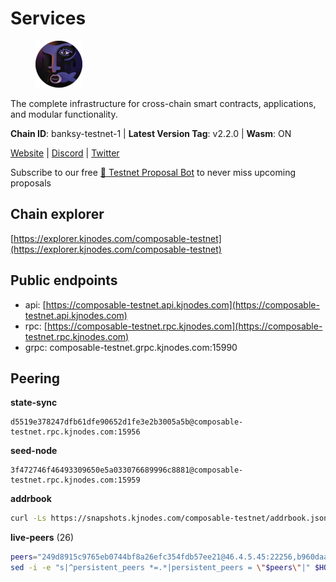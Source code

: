 # Services

<figure><img src="https://raw.githubusercontent.com/kj89/cosmos-images/main/logos/composable.png" alt=""><figcaption></figcaption></figure>

The complete infrastructure for cross-chain smart  contracts, applications, and modular functionality.

**Chain ID**: banksy-testnet-1 | **Latest Version Tag**: v2.2.0 | **Wasm**: ON

[Website](https://www.composable.finance) | [Discord](https://discord.gg/composable) | [Twitter](https://twitter.com/ComposableFin)



Subscribe to our free [🤖 Testnet Proposal Bot](https://t.me/kjnodes_testnet_proposal_bot) to never miss upcoming proposals


## Chain explorer
[https://explorer.kjnodes.com/composable-testnet](https://explorer.kjnodes.com/composable-testnet)

## Public endpoints

* api: [https://composable-testnet.api.kjnodes.com](https://composable-testnet.api.kjnodes.com)
* rpc: [https://composable-testnet.rpc.kjnodes.com](https://composable-testnet.rpc.kjnodes.com)
* grpc: composable-testnet.grpc.kjnodes.com:15990

## Peering

**state-sync**

```text
d5519e378247dfb61dfe90652d1fe3e2b3005a5b@composable-testnet.rpc.kjnodes.com:15956
```

**seed-node**

```text
3f472746f46493309650e5a033076689996c8881@composable-testnet.rpc.kjnodes.com:15959
```

**addrbook**
```bash
curl -Ls https://snapshots.kjnodes.com/composable-testnet/addrbook.json > $HOME/.banksy/config/addrbook.json
```

**live-peers** (26)
```bash
peers="249d8915c9765eb0744bf8a26efc354fdb57ee21@46.4.5.45:22256,b960daa0d03d18091906c50dd1312eaa62ca3ce4@136.243.88.91:2530,3172f3c8b62d31d4c6e69afbf6109d06f864d899@43.157.62.85:26656,4bf7484e2100e9da01180fff7055642263f34ccc@65.108.71.163:26656,4ea491a39a329b2ef2d919b9e8cfdb3494bc5efe@65.109.23.237:27656,f23a8daca1f65aeee7ce6f6d47a56542a08538c9@66.45.233.110:26656,067f0f6f1706c4ef7da49b2896f28e194e8be055@96.234.160.22:30456,d5519e378247dfb61dfe90652d1fe3e2b3005a5b@65.109.68.190:15956,f6daf1db65f8582d6df65594babbba6c5cf14396@181.29.47.226:2340,c0fad6f415a8913ff63981586c4518ebcd615d69@128.140.57.144:26656,7bff2e43489a7acd09a38ab47c1f25ec24e24947@51.79.101.169:26656,7ab89f884656a66ca90fd9d44489da3c6ca1fea4@95.217.144.107:22256,a39973a3ea8e5d9228c20e1c2a83f946fe1fb342@51.250.4.215:36656,4870510889335804c39bab7fc5fa356eb94af74e@135.181.180.230:46656,3c091edbe051f9b0e1bcf46200db163e667a114a@65.108.129.94:26656,13c29d1d66d604e8920ba0170276368e4e77f249@88.99.3.158:22256,5c2a752c9b1952dbed075c56c600c3a79b58c395@185.16.39.172:26976,4c1ea1da9fb0442201e79535d71f66a5e0e1e68c@51.91.30.173:3000,c97dd69796a3f55fb00d92358ec34a8185e28212@5.9.79.121:49656,20f2608c9bc262df91d96027e1d5054ddee9c86c@142.132.209.236:22256,631feee431f86b0ad92d1c4a6a259b20e211e2ad@71.236.119.108:41656,bf95ad80f82320b8fefea75eeede60f563d1f847@168.119.91.22:26656,4775d0152d784b3ddf4f48c2d0ebddf961b52655@43.157.47.45:26656,8553443b473e6e6a5d3403511d7c3be64904048d@85.239.234.199:26656,d850d1525f38622c2e8ea97a2ff91c63f8c8669c@193.26.159.34:12656,ade4d8bc8cbe014af6ebdf3cb7b1e9ad36f412c0@176.9.82.221:22256"
sed -i -e "s|^persistent_peers *=.*|persistent_peers = \"$peers\"|" $HOME/.banksy/config/config.toml
```

